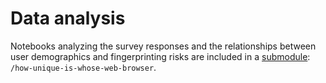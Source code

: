 # Data analysis

Notebooks analyzing the survey responses and the relationships between user demographics and fingerprinting risks are included in a [submodule](https://git-scm.com/book/en/v2/Git-Tools-Submodules): `/how-unique-is-whose-web-browser`.
